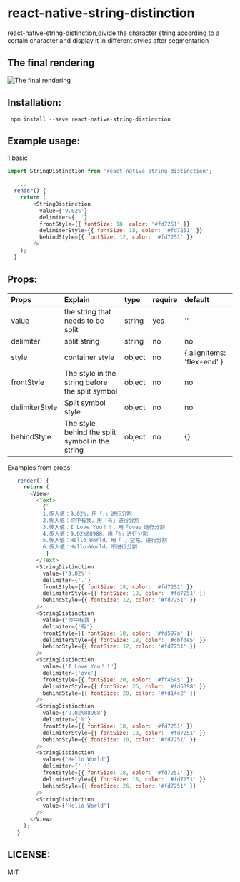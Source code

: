 # react-native-string-distinction
react-native-string-distinction,divide the character string according to a certain character and display it in different styles after segmentation

The final rendering
----
![The final rendering](https://github.com/suwu150/static-resource/blob/master/images/react-native-string-distion.gif?raw=true)

Installation:  
-------------------------------------- 
```
 npm install --save react-native-string-distinction
```
Example usage: 
--------------------------------------- 
1.basic     

```javascript
import StringDistinction from 'react-native-string-distinction';

   ...
  render() {
    return (
        <StringDistinction
          value={'9.02%'}
          delimiter={'.'}
          frontStyle={{ fontSize: 18, color: '#fd7251' }}
          delimiterStyle={{ fontSize: 18, color: '#fd7251' }}
          behindStyle={{ fontSize: 12, color: '#fd7251' }}
        />
    );
  }
```

Props:   
---------------------------------------

|Props|Explain|type|require|default|          
|:-------|:--------|:--------|:-------|:----------|
|value|the string that needs to be split|string|yes|''|       
|delimiter|split string|string|no|no|     
|style|container style|object|no|{ alignItems: 'flex-end' }|     
|frontStyle|The style in the string before the split symbol|object|no|no|  
|delimiterStyle|Split symbol style|object|no|no|     
|behindStyle|The style behind the split symbol in the string|object|no|{}|     

Examples from props:
```javascript
   render() {
     return (
       <View>
         <Text>
           {`
           1.传入值：9.02%，用「.」进行分割
           2.传入值：你中有我，用「有」进行分割
           3.传入值：I Love You！！，用「ove」进行分割
           4.传入值：9.02%88988，用「%」进行分割
           5.传入值：Hello World，用「 」空格，进行分割
           6.传入值：Hello-World，不进行分割
           `}
         </Text>
         <StringDistinction
           value={'9.02%'}
           delimiter={'.'}
           frontStyle={{ fontSize: 18, color: '#fd7251' }}
           delimiterStyle={{ fontSize: 18, color: '#fd7251' }}
           behindStyle={{ fontSize: 12, color: '#fd7251' }}
         />
         <StringDistinction
           value={'你中有我'}
           delimiter={'有'}
           frontStyle={{ fontSize: 18, color: '#fd597a' }}
           delimiterStyle={{ fontSize: 18, color: '#cbfde5' }}
           behindStyle={{ fontSize: 12, color: '#fd7251' }}
         />
         <StringDistinction
           value={'I Love You！！'}
           delimiter={'ove'}
           frontStyle={{ fontSize: 20, color: '#ff4645' }}
           delimiterStyle={{ fontSize: 26, color: '#fd5098' }}
           behindStyle={{ fontSize: 20, color: '#fd14c2' }}
         />
         <StringDistinction
           value={'9.02%88988'}
           delimiter={'%'}
           frontStyle={{ fontSize: 18, color: '#fd7251' }}
           delimiterStyle={{ fontSize: 18, color: '#fd7251' }}
           behindStyle={{ fontSize: 20, color: '#fd7251' }}
         />
         <StringDistinction
           value={'Hello World'}
           delimiter={' '}
           frontStyle={{ fontSize: 18, color: '#fd7251' }}
           delimiterStyle={{ fontSize: 18, color: '#fd7251' }}
           behindStyle={{ fontSize: 26, color: '#fd7251' }}
         />
         <StringDistinction
           value={'Hello-World'}
         />
       </View>
     );
   }
```

LICENSE: 
-------   
MIT

